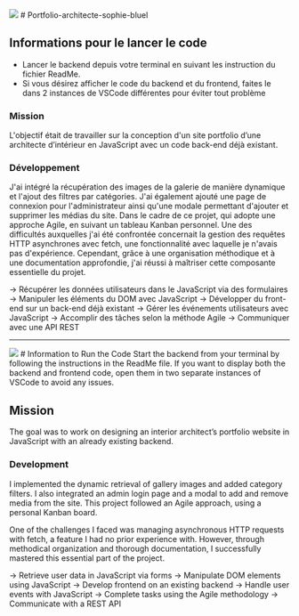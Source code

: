 <img src="https://www.drapeauxdespays.fr/data/flags/emoji/openmoji/256x256/fr.png" size="50px"/>
#  Portfolio-architecte-sophie-bluel

## Informations pour le lancer le code

 - Lancer le backend depuis votre terminal en suivant les instruction du fichier ReadMe.
 - Si vous désirez afficher le code du backend et du frontend, faites le dans 2 instances de VSCode différentes pour éviter tout problème

###  Mission

L'objectif était de travailler sur la conception d'un site portfolio d’une architecte d’intérieur en JavaScript avec un code back-end déjà existant. 

### Développement 
J'ai intégré la récupération des images de la galerie de manière dynamique et l'ajout des filtres par catégories. J'ai également ajouté une page de connexion pour l'administrateur ainsi qu'une modale permettant d'ajouter et supprimer les médias du site. Dans le cadre de ce projet, qui adopte une approche Agile,  en suivant un tableau Kanban personnel. Une des difficultés auxquelles j'ai été confrontée concernait la gestion des requêtes HTTP asynchrones avec fetch, une fonctionnalité avec laquelle je n'avais pas d'expérience. Cependant, grâce à une organisation méthodique et à une documentation approfondie, j'ai réussi à maîtriser cette composante essentielle du projet.

-> Récupérer les données utilisateurs dans le JavaScript via des formulaires
-> Manipuler les éléments du DOM avec JavaScript
-> Développer du front-end sur un back-end déjà existant
-> Gérer les événements utilisateurs avec JavaScript
-> Accomplir des tâches selon la méthode Agile
-> Communiquer avec une API REST

--------------------------------------------------------------------------------------------

 <img src="https://www.drapeauxdespays.fr/data/flags/emoji/openmoji/256x256/gb.png" />
#   Information to Run the Code
Start the backend from your terminal by following the instructions in the ReadMe file.
If you want to display both the backend and frontend code, open them in two separate instances of VSCode to avoid any issues.

##   Mission
The goal was to work on designing an interior architect’s portfolio website in JavaScript with an already existing backend.

###   Development
I implemented the dynamic retrieval of gallery images and added category filters. I also integrated an admin login page and a modal to add and remove media from the site. This project followed an Agile approach, using a personal Kanban board.

One of the challenges I faced was managing asynchronous HTTP requests with fetch, a feature I had no prior experience with. However, through methodical organization and thorough documentation, I successfully mastered this essential part of the project.

-> Retrieve user data in JavaScript via forms
-> Manipulate DOM elements using JavaScript
-> Develop frontend on an existing backend
-> Handle user events with JavaScript
-> Complete tasks using the Agile methodology
-> Communicate with a REST API
